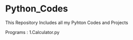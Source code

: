 # Python_Codes
This Repository Includes all my Pyhton Codes and Projects

Programs : 
1.Calculator.py
